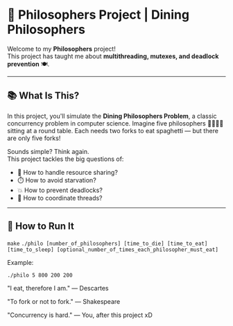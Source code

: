 # 💭 Philosophers Project | Dining Philosophers

Welcome to my **Philosophers** project!  
This project has taught me about **multithreading, mutexes, and deadlock prevention** 🍽️.

---

## 📚 What Is This?

In this project, you'll simulate the **Dining Philosophers Problem**, a classic concurrency problem in computer science. Imagine five philosophers 🧘‍♂️🧘‍♀️ sitting at a round table. Each needs two forks to eat spaghetti — but there are only five forks!

Sounds simple? Think again.  
This project tackles the big questions of:
- 🤹 How to handle resource sharing?
- ⏱️ How to avoid starvation?
- 💥 How to prevent deadlocks?
- 🧩 How to coordinate threads?

---

## 🧪 How to Run It

`make`
`./philo [number_of_philosophers] [time_to_die] [time_to_eat] [time_to_sleep] [optional_number_of_times_each_philosopher_must_eat]`

Example:

`./philo 5 800 200 200`

"I eat, therefore I am." — Descartes

"To fork or not to fork." — Shakespeare

"Concurrency is hard." — You, after this project xD
